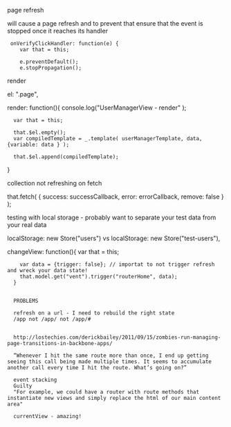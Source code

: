  
page refresh 

<a href="#"></a>

will cause a page refresh and to prevent that ensure that the event is stopped once it reaches its handler 

     onVerifyClickHandler: function(e) {
        var that = this;

        e.preventDefault();
        e.stopPropagation(); 


render 


el: ".page", 

render: function(){
      console.log("UserManagerView - render" );

      var that = this;
      
      that.$el.empty(); 
      var compiledTemplate = _.template( userManagerTemplate, data, {variable: data } );

      that.$el.append(compiledTemplate);     
 }    

 collection not refreshing on fetch

 that.fetch( { success: successCallback, error:  errorCallback, remove: false } );

 testing with local storage - probably want to separate your test data from your real data

 localStorage: new Store("users") vs localStorage: new Store("test-users"),

  changeView: function(){
        var that = this; 

        var data = {trigger: false}; // importat to not trigger refresh and wreck your data state!
        that.model.get("vent").trigger("routerHome", data); 
      }


      PROBLEMS

      refresh on a url - I need to rebuild the right state
      /app not /app/ not /app/# 


      http://lostechies.com/derickbailey/2011/09/15/zombies-run-managing-page-transitions-in-backbone-apps/ 

      “Whenever I hit the same route more than once, I end up getting seeing this call being made multiple times. It seems to accumulate another call every time I hit the route. What’s going on?”

      event stacking 
      Guilty 
      "For example, we could have a router with route methods that instantiate new views and simply replace the html of our main content area"

      currentView - amazing! 